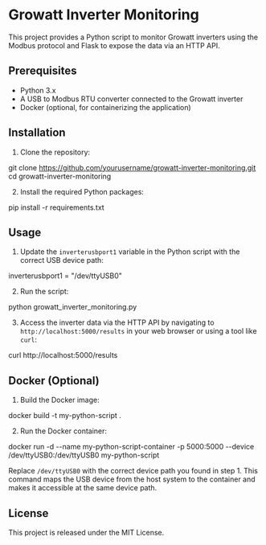 # Growatt Inverter Monitoring

This project provides a Python script to monitor Growatt inverters using the Modbus protocol and Flask to expose the data via an HTTP API.

## Prerequisites

- Python 3.x
- A USB to Modbus RTU converter connected to the Growatt inverter
- Docker (optional, for containerizing the application)

## Installation

1. Clone the repository:

git clone https://github.com/yourusername/growatt-inverter-monitoring.git
cd growatt-inverter-monitoring


2. Install the required Python packages:

pip install -r requirements.txt


## Usage

1. Update the `inverterusbport1` variable in the Python script with the correct USB device path:

inverterusbport1 = "/dev/ttyUSB0"

2. Run the script:

python growatt_inverter_monitoring.py


3. Access the inverter data via the HTTP API by navigating to `http://localhost:5000/results` in your web browser or using a tool like `curl`:

curl http://localhost:5000/results


## Docker (Optional)

1. Build the Docker image:

docker build -t my-python-script .


2. Run the Docker container:

docker run -d --name my-python-script-container -p 5000:5000 --device /dev/ttyUSB0:/dev/ttyUSB0 my-python-script


Replace `/dev/ttyUSB0` with the correct device path you found in step 1. This command maps the USB device from the host system to the container and makes it accessible at the same device path.

## License

This project is released under the MIT License.


